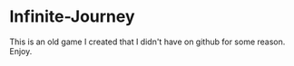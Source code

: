 # Infinite-Journey

This is an old game I created that I didn't have on github for some reason. Enjoy.
